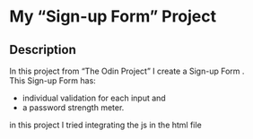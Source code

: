 # My “Sign-up Form” Project


## Description
In this project from “The Odin Project” I create a Sign-up Form . <br>
This Sign-up Form has:
- individual validation for each input and
- a password strength meter.

in this project I tried integrating the js in the html file
